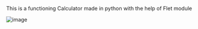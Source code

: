 This is a functioning Calculator made in python with the help of Flet module 


![image](https://github.com/UnnatMalik/CalcPy/assets/160745526/0da6ed5d-a1e7-4c8a-b445-2a192cb34d4a)
